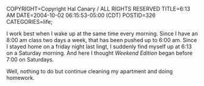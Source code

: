 COPYRIGHT=Copyright Hal Canary / ALL RIGHTS RESERVED
TITLE=6:13 AM
DATE=2004-10-02 06:15:53-05:00 (CDT)
POSTID=326
CATEGORIES=life;

I work best when I wake up at the same time every morning. Since I have an 8:00 am class two days a week, that has been pushed up to 6:00 am. Since I stayed home on a friday night last lingt, I suddenly find myself up at 6:13 on a Saturday morning. And here I thought _Weekend Edition_ began before 7:00 on Saturdays.

Well, nothing to do but continue cleaning my apartment and doing homework.
